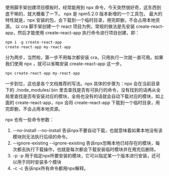 <!-- category: "包管理工具"
labels: "npx"
createdAt: 2023-01-17T15:18:31.107+00:00 -->

使用脚手架创建项目模板时，经常能用到 npx 命令，今天突然很好奇，这东西到底干嘛的，就大概看了一下。
npx 是 npm5.2.0 版本新增的一个工具包， 最大的特性就是，npx 安装的包，会下载到一个临时目录，用完即删，不会占用本地资源。
以 cra 脚手架创建一个 react 项目为例，常规的做法是先安装 create-react-app，然后才能使用 create-react-app 执行命令进行项目创建，即：
```ts
npm i -g create-react-app
create-react-app my-react-app
```
分为两步，当然啦，第一步不用每次都安装 cra，只用执行一次就一直可用。如果我们使用 npx ，就可以省略安装 create-react-app 这一步。
```ts
npx create-react-app my-react-app
```
一步到位，这也是各个文档推荐的写法。npx 具体的步骤为：npx 会在当前目录下的 ./node_modules/.bin 里去查找是否有可执行的命令，没有找到的话再从全局里查找是否有安装对应的模块，全局也没有的话就会自动下载对应的模块，如上面的 create-react-app，npx 会将 create-react-app 下载到一个临时目录，用完即删，不会占用本地资源。

npx 也有一些命令参数：
1. --no-install
--no-install 告诉npx不要自动下载，也就意味着如果本地没有该模块则无法执行后续的命令。
2. --ignore-existing
--ignore-existing 告诉npx忽略本地已经存在的模块，每次都去执行下载操作，也就是每次都会下载安装临时模块并在用完后删除。
3. -p
-p 用于指定npx所要安装的模块，它可以指定某一个版本进行安装，还可以用于同时安装多个模块
4. -c
-c 告诉npx所有命令都用npx解释。